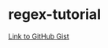 # regex-tutorial

<a href="https://gist.github.com/brian-000/6d4f5848ec98a5fad85af172f8ae2fb8">Link to GitHub Gist</a>
